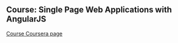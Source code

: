 ## Course: Single Page Web Applications with AngularJS

[Course Coursera page](https://www.coursera.org/learn/single-page-web-apps-with-angularjs)